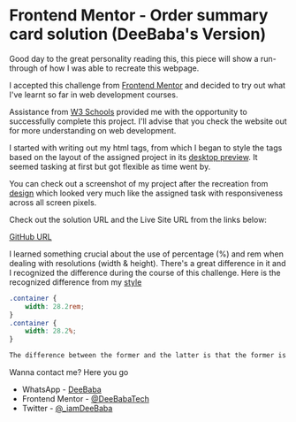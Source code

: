 # Frontend Mentor - Order summary card solution (DeeBaba's Version)

Good day to the great personality reading this, this piece will show a run-through of how I was able to recreate this webpage.

I accepted this challenge from [Frontend Mentor](https://frontendmentor.io) and decided to try out what I've learnt so far in web development courses.

Assistance from [W3 Schools](https://www.w3schools.com/) provided me with the opportunity to successfully complete this project. I'll advise that you check the website out for more understanding on web development.

I started with writing out my html tags, from which I began to style the tags based on the layout of the assigned project in its [desktop preview](design/desktop-preview.jpg). It seemed tasking at first but got flexible as time went by.

You can check out a screenshot of my project after the recreation from [design](design/myscreenshot.jpg) which looked very much like the assigned task with responsiveness across all screen pixels.

Check out the solution URL and the Live Site URL from the links below:

[GitHub URL](https://github.com/DeeBabaTech/Frontendmentor-Challenges)

I learned something crucial about the use of percentage (%) and rem when dealing with resolutions (width & height). There's a great difference in it and I recognized the difference during the course of this challenge.
Here is the recognized difference from my [style](/style.css)

```css
.container {
    width: 28.2rem;
}
.container {
    width: 28.2%;
}  

The difference between the former and the latter is that the former is compatible with all screen resolutions (desktop, tablet, and mobile) and it adjusts automatically since the contents are contained in a container, unlike the latter that isn't compatible with all screen resolutions except for the set resolution.
```
Wanna contact me? Here you go

- WhatsApp - [DeeBaba](https://wa.me/message/44VHYNMDSWR2M1)
- Frontend Mentor - [@DeeBabaTech](https://www.frontendmentor.io/profile/DeeBabaTech)
- Twitter - [@_iamDeeBaba](https://www.twitter.com/_iamDeeBaba)

